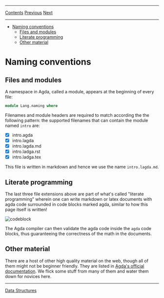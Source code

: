 ****
[Contents](contents.html)
[Previous](Lang.setup.html)
[Next](Lang.dataStructures.html)

<!-- START doctoc generated TOC please keep comment here to allow auto update -->
<!-- DON'T EDIT THIS SECTION, INSTEAD RE-RUN doctoc TO UPDATE -->
****

- [Naming conventions](#naming-conventions)
  - [Files and modules](#files-and-modules)
  - [Literate programming](#literate-programming)
  - [Other material](#other-material)

<!-- END doctoc generated TOC please keep comment here to allow auto update -->


# Naming conventions

## Files and modules

A namespace in Agda, called a module, appears at the beginning of every file:

```agda
module Lang.naming where
```

Filenames and module headers are required to match according the the following pattern: the supported filenames that can contain the module named `intro` are:

- [x] intro.agda
- [x] intro.lagda
- [x] intro.lagda.md
- [x] intro.ladga.rst
- [x] intro.ladga.tex

This file is written in markdown and hence we use the name `intro.lagda.md`.

## Literate programming

The last three file extensions above are part of what's called "literate programming" wherein one can write markdown or latex documents with agda code surrounded in code blocks marked agda, similar to how this page itself is written!

![codeblock](./codeblock.png)

The Agda compiler can then validate the agda code inside the `agda` code blocks, thus guaranteeing the correctness of the math in the documents.

## Other material

There are a host of other high quality material on the web, though all of them might not be beginner friendly. They are listed in [Agda's official documentation](https://my-agda.readthedocs.io/en/latest/getting-started/tutorial-list.html). We flick some stuff from many of them and water them down for novices here.

****
[Data Structures](./Lang.dataStructures.html)
